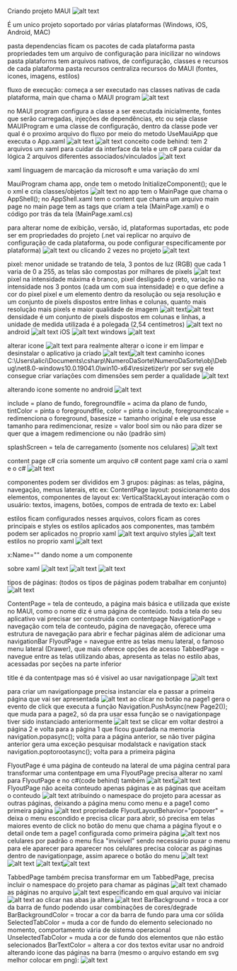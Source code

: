 Criando projeto MAUI
![alt text](image.png)

É um unico projeto soportado por várias plataformas (Windows, iOS, Android, MAC)

pasta dependencias ficam os pacotes de cada plataforma
pasta propriedades tem um arquivo de configuração para inicilizar no windows
pasta plataforms tem arquivos nativos, de configuração, classes e recursos de cada plataforma
pasta recursos centraliza recursos do MAUI (fontes, icones, imagens, estilos)

fluxo de execução: começa a ser executado nas classes nativas de cada plataforma, main que chama o MAUI program
![alt text](image-1.png)

no MAUI program configura a classe a ser executada inicialmente, fontes que serão carregadas, injeções de dependências, etc
ou seja classe MAUIProgram e uma classe de configuração, dentro da classe pode ver qual é o proximo arquivo do fluxo por meio do metodo UseMauiApp que executa o App.xaml
![alt text](image-2.png)
![alt text](image-3.png)
conceito code behind: tem 2 arquivos um xaml para cuidar da interface da tela e um c# para cuidar da lógica
2 arquivos diferentes associados/vinculados
![alt text](image-4.png)

xaml linguagem de marcação da microsoft e uma variação do xml

MauiProgram chama app, onde tem o metodo InitializeComponent(); que le o xml e cria classes/objetos 
![alt text](image-5.png)
no app tem o MainPage que chama o AppShell(); no AppShell.xaml tem o content que chama um arquivo main page
no main page tem as tags que criam a tela (MainPage.xaml) e o código por trás da tela (MainPage.xaml.cs)

para alterar nome de exibição, versão, id, plataformas suportadas, etc pode ser em propriedades do projeto (.net vai replicar no arquivo de configuração de cada plataforma, ou pode configurar especificamente por plataforma)
![alt text](image-7.png)
ou clicando 2 vezes no projeto
![alt text](image-8.png)

pixel: menor unidade se tratando de tela, 3 pontos de luz (RGB) que cada 1 varia de 0 a 255, as telas são compostas por milhares de pixels
![alt text](image-9.png)
pixel na intensidade máxima é branco, pixel desligado é preto, variação na intensidade nos 3 pontos (cada um com sua intensidade) e o que define a cor do pixel
pixel e um elemento dentro da resolução ou seja resolução e um conjunto de pixels dispostos entre linhas e colunas, quanto mais resolução mais pixels e maior qualidade de imagem
![alt text](image-10.png)![alt text](image-11.png)
densidade é um conjunto de pixels dispostos em colunas e linhas, a unidade de medida utilizada é a polegada (2,54 centímetros)
![alt text](image-12.png)
no android
![alt text](image-13.png)
iOS
![alt text](image-14.png)
windows
![alt text](image-15.png)

alterar icone
![alt text](image-16.png)
para realmente alterar o icone ir em limpar e desinstalar o aplicativo ja criado
![alt text](image-17.png)![alt text](image-18.png)
caminho icones C:\Users\alici\Documents\csharp\NumeroDaSorte\NumeroDaSorte\obj\Debug\net8.0-windows10.0.19041.0\win10-x64\resizetizer\r
por ser svg ele consegue criar variações com dimensões sem perder a qualidade
![alt text](image-19.png)

alterando icone somente no android 
![alt text](image-20.png)

include = plano de fundo, foregroundfile = acima da plano de fundo, tintColor = pinta o foregroundfile, color = pinta o include, foregroundscale = redimenciona o foreground, 
basesize = tamanho original e ele usa esse tamanho para redimencionar, resize = valor bool sim ou não para dizer se quer que a imagem redimencione ou não (padrão sim)

splashScreen = tela de carregamento (somente nos celulares)
![alt text](image-21.png)

content page c# cria somente um arquivo c# content page xaml cria o xaml e o c#
![alt text](image-22.png)

componentes podem ser divididos em 3 grupos: 
páginas: as telas, página, navegação, menus laterais, etc ex: ContentPage
layout: posicionamento dos elementos, componentes de layout ex: VerticalStackLayout
interação com o usuário: textos, imagens, botões, compos de entrada de texto ex: Label

estilos ficam configurados nesses arquivos, colors ficam as cores principais e styles os estilos aplicados aos componentes, mas também podem ser aplicados no proprio xaml
![alt text](image-23.png)
arquivo styles ![alt text](image-24.png)
estilos no proprio xaml ![alt text](image-25.png)

x:Name="" dando nome a um componente

sobre xaml
![alt text](image-26.png)
![alt text](image-27.png)
![alt text](image-28.png)

tipos de páginas: (todos os tipos de páginas podem trabalhar em conjunto)
![alt text](image-30.png)

ContentPage = tela de conteudo, a página mais básica e utilizada que existe no MAUI, como o nome diz é uma página de conteúdo. toda a tela do seu aplicativo vai precisar ser construida com contentpage
NavigationPage = navegação com tela de conteudo, página de navegação, oferece uma estrutura de navegação para abrir e fechar páginas além de adicionar uma navigationBar
FlyoutPage = navegue entre as telas menu lateral, o famoso menu lateral (Drawer), que mais oferece opções de acesso
TabbedPage = navegue entre as telas utilizando abas, apresenta as telas no estilo abas, acessadas por seções na parte inferior

title é da contentpage mas só é visivel ao usar navigationpage
![alt text](image-31.png)

para criar um navigationpage precisa instanciar ela e passar a primeira página que vai ser apresentada
![alt text](image-32.png)
ao clicar no botão na page1 gera o evento de click que executa a função Navigation.PushAsync(new Page2()); que muda para a page2, só da pra usar essa função se o navigationpage tiver sido instanciado anteriormente
![alt text](image-33.png)
se clicar em voltar destroi a página 2 e volta para a página 1 que ficou guardada na memoria 
navigation.popasync(); volta para a página anterior, se não tiver página anterior gera uma exceção
pesquisar modalstack e navigation stack
navigation.poptorootasync(); volta para a primeira página

FlyoutPage é uma página de conteudo na lateral de uma página central
para transformar uma contentpage em uma FlyoutPage precisa alterar no xaml para FlyoutPage e no c#(code behind) também
![alt text](image-34.png)![alt text](image-35.png)
FlyoutPage não aceita conteudo apenas páginas e as páginas que aceitam o conteudo
![alt text](image-36.png)
atribuindo o namespace do projeto para acessar as outras páginas, deixando a página menu como menu e a page1 como primeira página
![alt text](image-37.png)
propriedade FlyoutLayoutBehavior="popover" = deixa o menu escondido e precisa clicar para abrir, só precisa em telas maiores
evento de click no botão do menu que chama a página flyout e o detail onde tem a page1 configurada como primeira página
![alt text](image-38.png)
nos celulares por padrão o menu fica "invisivel" sendo necessário puxar o menu para ele aparecer
para aparecer nos celulares precisa colocar as páginas dentro de navigationpage, assim aparece o botão do menu
![alt text](image-39.png)![alt text](image-40.png)
![alt text](image-41.png)![alt text](image-42.png)

TabbedPage também precisa transformar em um TabbedPage, precisa incluir o namespace do projeto para chamar as páginas
![alt text](image-43.png)
chamado as páginas no arquivo
![alt text](image-45.png)
especificando em qual arquivo vai iniciar 
![alt text](image-46.png)
ao clicar nas abas ja altera
![alt text](image-47.png)
BarBackground = troca a cor da barra de fundo podendo usar combinações de cores/degrade
BarBackgroundColor = trocar a cor da barra de fundo para uma cor sólida
SelectedTabColor = muda a cor de fundo do elemento selecionado no momento, comportamento vária de sistema operacional
UnselectedTabColor = muda a cor de fundo dos elementos que não estão selecionados
BarTextColor = altera a cor dos textos evitar usar no android
alterando icone das páginas na barra (mesmo o arquivo estando em svg melhor colocar em png):
![alt text](image-48.png)